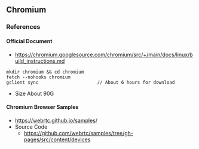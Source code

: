 ## Chromium
### References
#### Official Document
  * https://chromium.googlesource.com/chromium/src/+/main/docs/linux/build_instructions.md

```
mkdir chromium && cd chromium
fetch --nohooks chromium
gclient sync                      // About 6 hours for download
```
* Size About 90G
#### Chromium Browser Samples
* https://webrtc.github.io/samples/
* Source Code
  * https://github.com/webrtc/samples/tree/gh-pages/src/content/devices